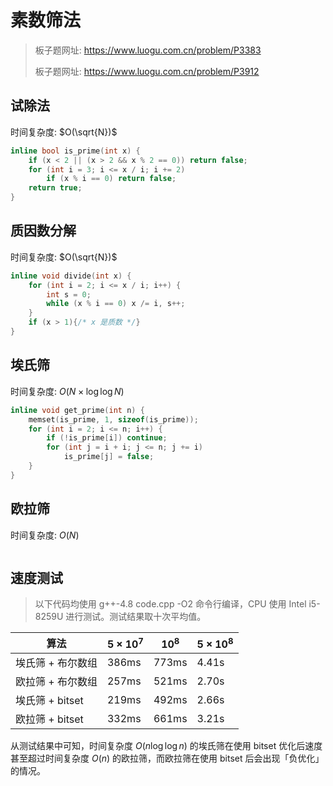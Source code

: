 # 素数筛法

> 板子题网址: https://www.luogu.com.cn/problem/P3383
>
> 板子题网址: https://www.luogu.com.cn/problem/P3912

## 试除法

时间复杂度: $O(\sqrt{N})$

```cpp
inline bool is_prime(int x) {
    if (x < 2 || (x > 2 && x % 2 == 0)) return false;
    for (int i = 3; i <= x / i; i += 2)
        if (x % i == 0) return false;
    return true;
}
```

## 质因数分解

时间复杂度: $O(\sqrt{N})$

```cpp
inline void divide(int x) {
    for (int i = 2; i <= x / i; i++) {
        int s = 0;
        while (x % i == 0) x /= i, s++;
    }
    if (x > 1){/* x 是质数 */}
}
```

## 埃氏筛

时间复杂度: $O(N \times \log \log N)$

```cpp
inline void get_prime(int n) {
    memset(is_prime, 1, sizeof(is_prime));
    for (int i = 2; i <= n; i++) {
        if (!is_prime[i]) continue;
        for (int j = i + i; j <= n; j += i)
            is_prime[j] = false;
    }
}
```

## 欧拉筛

时间复杂度: $O(N)$

```cpp

```

## 速度测试

> 以下代码均使用 g++-4.8 code.cpp -O2 命令行编译，CPU 使用 Intel i5-8259U 进行测试。测试结果取十次平均值。

| 算法              | $5 \times 10^7$ | $10^8$ | $5 \times 10^8$ |
| ----------------- | --------------- | ------ | --------------- |
| 埃氏筛 + 布尔数组 | 386ms           | 773ms  | 4.41s           |
| 欧拉筛 + 布尔数组 | 257ms           | 521ms  | 2.70s           |
| 埃氏筛 + bitset   | 219ms           | 492ms  | 2.66s           |
| 欧拉筛 + bitset   | 332ms           | 661ms  | 3.21s           |

从测试结果中可知，时间复杂度 $O(n \log \log n)$ 的埃氏筛在使用 bitset 优化后速度甚至超过时间复杂度 $O(n)$ 的欧拉筛，而欧拉筛在使用 bitset 后会出现「负优化」的情况。
